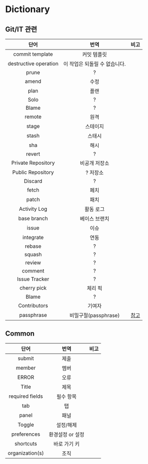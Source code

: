 # Dictionary

## Git/IT 관련

|         단어          |             번역              |                                    비고                                    |
| :-------------------: | :---------------------------: | :------------------------------------------------------------------------: |
|    commit template    |          커밋 템플릿          |                                                                            |
| destructive operation | 이 작업은 되돌릴 수 없습니다. |                                                                            |
|         prune         |               ?               |                                                                            |
|         amend         |             수정              |                                                                            |
|         plan          |             플랜              |                                                                            |
|         Solo          |               ?               |                                                                            |
|         Blame         |               ?               |                                                                            |
|        remote         |             원격              |                                                                            |
|         stage         |           스테이지            |                                                                            |
|         stash         |            스태시             |                                                                            |
|          sha          |             해시              |                                                                            |
|        revert         |               ?               |                                                                            |
|  Private Repository   |         비공개 저장소         |                                                                            |
|   Public Repository   |           ? 저장소            |                                                                            |
|        Discard        |               ?               |                                                                            |
|         fetch         |             페치              |                                                                            |
|         patch         |             패치              |                                                                            |
|     Activity Log      |           활동 로그           |                                                                            |
|      base branch      |         베이스 브랜치         |                                                                            |
|         issue         |             이슈              |                                                                            |
|       integrate       |             연동              |                                                                            |
|        rebase         |               ?               |                                                                            |
|        squash         |               ?               |                                                                            |
|        review         |               ?               |                                                                            |
|        comment        |               ?               |                                                                            |
|     Issue Tracker     |               ?               |                                                                            |
|      cherry pick      |            체리 픽            |                                                                            |
|         Blame         |               ?               |                                                                            |
|     Contributors      |            기여자             |                                                                            |
|      passphrase       |     비밀구절(passphrase)      | [참고](https://ko.wikipedia.org/wiki/%EB%B9%84%EB%B0%80%EA%B5%AC%EC%A0%88) |

## Common

|      단어       |       번역       | 비고 |
| :-------------: | :--------------: | :--: |
|     submit      |       제출       |      |
|     member      |       멤버       |      |
|      ERROR      |       오류       |      |
|      Title      |       제목       |      |
| required fields |    필수 항목     |      |
|       tab       |        탭        |      |
|      panel      |       패널       |      |
|     Toggle      |    설정/해제     |      |
|   preferences   | 환경설정 or 설정 |      |
|    shortcuts    |   바로 가기 키   |      |
| organization(s) |       조직       |      |
